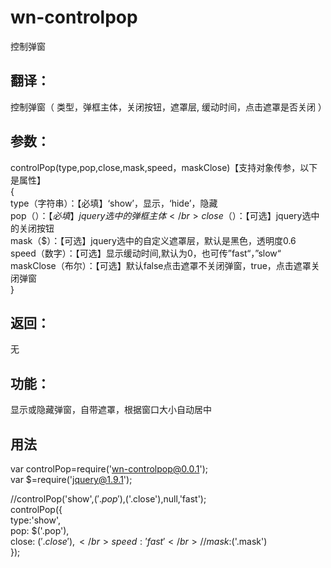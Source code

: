 # wn-controlpop
控制弹窗
## 翻译：
控制弹窗（ 类型，弹框主体，关闭按钮，遮罩层, 缓动时间，点击遮罩是否关闭 ）
## 参数：
controlPop(type,pop,close,mask,speed，maskClose)【支持对象传参，以下是属性】</br>
{ </br>
type（字符串）：【必填】‘show’，显示，‘hide’，隐藏 </br>
pop（$）：【必填】jquery选中的弹框主体 </br>
close（$）：【可选】jquery选中的关闭按钮 </br>
mask（$）：【可选】jquery选中的自定义遮罩层，默认是黑色，透明度0.6 </br>
speed（数字）：【可选】显示缓动时间,默认为0，也可传”fast“，”slow“ </br>
maskClose（布尔）：【可选】默认false点击遮罩不关闭弹窗，true，点击遮罩关闭弹窗 </br>
}
## 返回： 
无
## 功能： 
显示或隐藏弹窗，自带遮罩，根据窗口大小自动居中 
## 用法
var controlPop=require('wn-controlpop@0.0.1'); </br>
var $=require('jquery@1.9.1'); </br>

//controlPop('show',$('.pop'),$('.close'),null,'fast'); </br>
controlPop({ </br>
    type:'show', </br>
    pop: $('.pop'), </br>
    close: $('.close'), </br>
    speed: 'fast' </br>
    //mask:$('.mask') </br>
});